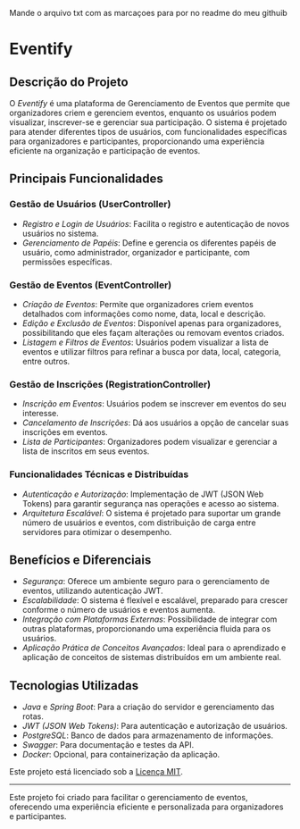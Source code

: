 Mande o arquivo txt com as marcaçoes para por no readme do meu githuib

# Eventify

## Descrição do Projeto

O *Eventify* é uma plataforma de Gerenciamento de Eventos que permite que organizadores criem e gerenciem eventos, enquanto os usuários podem visualizar, inscrever-se e gerenciar sua participação. O sistema é projetado para atender diferentes tipos de usuários, com funcionalidades específicas para organizadores e participantes, proporcionando uma experiência eficiente na organização e participação de eventos.

## Principais Funcionalidades

### Gestão de Usuários (UserController)
- *Registro e Login de Usuários*: Facilita o registro e autenticação de novos usuários no sistema.
- *Gerenciamento de Papéis*: Define e gerencia os diferentes papéis de usuário, como administrador, organizador e participante, com permissões específicas.

### Gestão de Eventos (EventController)
- *Criação de Eventos*: Permite que organizadores criem eventos detalhados com informações como nome, data, local e descrição.
- *Edição e Exclusão de Eventos*: Disponível apenas para organizadores, possibilitando que eles façam alterações ou removam eventos criados.
- *Listagem e Filtros de Eventos*: Usuários podem visualizar a lista de eventos e utilizar filtros para refinar a busca por data, local, categoria, entre outros.

### Gestão de Inscrições (RegistrationController)
- *Inscrição em Eventos*: Usuários podem se inscrever em eventos do seu interesse.
- *Cancelamento de Inscrições*: Dá aos usuários a opção de cancelar suas inscrições em eventos.
- *Lista de Participantes*: Organizadores podem visualizar e gerenciar a lista de inscritos em seus eventos.

### Funcionalidades Técnicas e Distribuídas
- *Autenticação e Autorização*: Implementação de JWT (JSON Web Tokens) para garantir segurança nas operações e acesso ao sistema.
- *Arquitetura Escalável*: O sistema é projetado para suportar um grande número de usuários e eventos, com distribuição de carga entre servidores para otimizar o desempenho.

## Benefícios e Diferenciais

- *Segurança*: Oferece um ambiente seguro para o gerenciamento de eventos, utilizando autenticação JWT.
- *Escalabilidade*: O sistema é flexível e escalável, preparado para crescer conforme o número de usuários e eventos aumenta.
- *Integração com Plataformas Externas*: Possibilidade de integrar com outras plataformas, proporcionando uma experiência fluida para os usuários.
- *Aplicação Prática de Conceitos Avançados*: Ideal para o aprendizado e aplicação de conceitos de sistemas distribuídos em um ambiente real.

## Tecnologias Utilizadas

- *Java* e *Spring Boot*: Para a criação do servidor e gerenciamento das rotas.
- *JWT (JSON Web Tokens)*: Para autenticação e autorização de usuários.
- *PostgreSQL*: Banco de dados para armazenamento de informações.
- *Swagger*: Para documentação e testes da API.
- *Docker*: Opcional, para containerização da aplicação.


Este projeto está licenciado sob a [Licença MIT](LICENSE).

---

Este projeto foi criado para facilitar o gerenciamento de eventos, oferecendo uma experiência eficiente e personalizada para organizadores e participantes.
